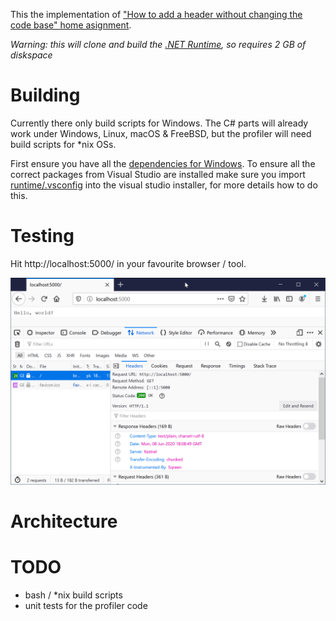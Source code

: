 
This the implementation of ["How to add a header without changing the code base" home asignment](exercise_net.md). 

*Warning: this will clone and build the [.NET Runtime](https://github.com/dotnet/runtime/), so requires 2 GB of diskspace*

Building
========

Currently there only build scripts for Windows. The C# parts will already work under Windows, Linux, macOS & FreeBSD, but the profiler will need build scripts for *nix OSs.

First ensure you have all the [dependencies for Windows](https://github.com/dotnet/runtime/blob/master/docs/workflow/requirements/windows-requirements.md). To ensure all the correct packages from Visual Studio are installed make sure you import [runtime/.vsconfig](runtime/.vsconfig) into the visual studio installer, for more details how to do this.

Testing
=======

Hit http://localhost:5000/ in your favourite browser / tool.

![browser screen shot](MozillaFirefox.png)

Architecture
============


TODO
====

- bash / *nix build scripts
- unit tests for the profiler code
